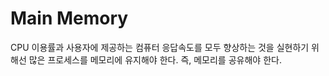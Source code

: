 # Main Memory

CPU 이용률과 사용자에 제공하는 컴퓨터 응답속도를 모두 향상하는 것을 실현하기 위해선 많은 프로세스를 메모리에 유지해야 한다. 즉, 메모리를 공유해야 한다.

